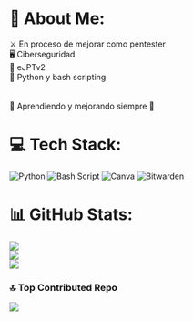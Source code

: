 # 💫 About Me:
⚔️ En proceso de mejorar como pentester<br>🖥️ Ciberseguridad<br>🧠 eJPTv2<br>🦾 Python y bash scripting<br><br><br>🚀 Aprendiendo y mejorando siempre 🚀<br>


# 💻 Tech Stack:
![Python](https://img.shields.io/badge/python-3670A0?style=for-the-badge&logo=python&logoColor=ffdd54) ![Bash Script](https://img.shields.io/badge/bash_script-%23121011.svg?style=for-the-badge&logo=gnu-bash&logoColor=white) ![Canva](https://img.shields.io/badge/Canva-%2300C4CC.svg?style=for-the-badge&logo=Canva&logoColor=white) ![Bitwarden](https://img.shields.io/badge/bitwarden-%23175DDC.svg?style=for-the-badge&logo=bitwarden&logoColor=white)
# 📊 GitHub Stats:
![](https://github-readme-stats.vercel.app/api?username=erikgavs&theme=blue_navy&hide_border=true&include_all_commits=true&count_private=true)<br/>
![](https://nirzak-streak-stats.vercel.app/?user=erikgavs&theme=blue_navy&hide_border=true)<br/>
![](https://github-readme-stats.vercel.app/api/top-langs/?username=erikgavs&theme=blue_navy&hide_border=true&include_all_commits=true&count_private=true&layout=compact)

### 🔝 Top Contributed Repo
![](https://github-contributor-stats.vercel.app/api?username=erikgavs&limit=5&theme=blue_navy&combine_all_yearly_contributions=true)

<!-- Proudly created with GPRM ( https://gprm.itsvg.in ) -->
